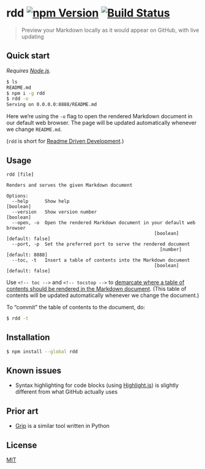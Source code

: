 # rdd [![npm Version](https://badgen.net/npm/v/rdd)](https://www.npmjs.org/package/rdd) [![Build Status](https://badgen.net/travis/yuanqing/rdd?label=build)](https://travis-ci.org/yuanqing/rdd)

> Preview your Markdown locally as it would appear on GitHub, with live updating

## Quick start

*Requires [Node.js](https://nodejs.org/).*

```sh
$ ls
README.md
$ npm i -g rdd
$ rdd -o
Serving on 0.0.0.0:8888/README.md
```

Here we’re using the `-o` flag to open the rendered Markdown document in our default web browser. The page will be updated automatically whenever we change `README.md`.

(`rdd` is short for [Readme Driven Development](http://tom.preston-werner.com/2010/08/23/readme-driven-development.html).)

## Usage

```
rdd [file]

Renders and serves the given Markdown document

Options:
  --help      Show help                                                [boolean]
  --version   Show version number                                      [boolean]
  --open, -o  Open the rendered Markdown document in your default web browser
                                                      [boolean] [default: false]
  --port, -p  Set the preferred port to serve the rendered document
                                                        [number] [default: 8888]
  --toc, -t   Insert a table of contents into the Markdown document
                                                      [boolean] [default: false]
```

Use `<!-- toc -->` and `<!-- tocstop -->` to [demarcate where a table of contents should be rendered in the Markdown document](https://github.com/jonschlinkert/markdown-toc#tocinsert). (This table of contents will be updated automatically whenever we change the document.)

To “commit” the table of contents to the document, do:

```sh
$ rdd -t
```

## Installation

```sh
$ npm install --global rdd
```

## Known issues

- Syntax highlighting for code blocks (using [Highlight.js](https://github.com/isagalaev/highlight.js)) is slightly different from what GitHub actually uses

## Prior art

- [Grip](https://github.com/joeyespo/grip) is a similar tool written in Python

## License

[MIT](LICENSE.md)
